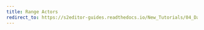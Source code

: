 ```yaml
---
title: Range Actors
redirect_to: https://s2editor-guides.readthedocs.io/New_Tutorials/04_Data_Editor/062_Range_Actors
---
```

